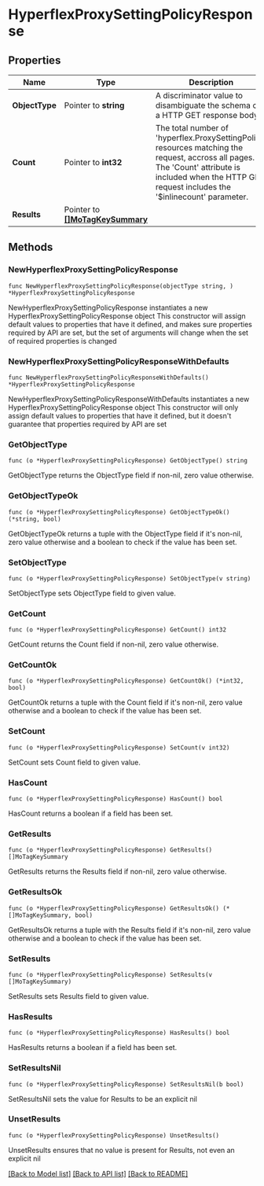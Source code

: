 # HyperflexProxySettingPolicyResponse

## Properties

Name | Type | Description | Notes
------------ | ------------- | ------------- | -------------
**ObjectType** | Pointer to **string** | A discriminator value to disambiguate the schema of a HTTP GET response body. | 
**Count** | Pointer to **int32** | The total number of &#39;hyperflex.ProxySettingPolicy&#39; resources matching the request, accross all pages. The &#39;Count&#39; attribute is included when the HTTP GET request includes the &#39;$inlinecount&#39; parameter. | [optional] 
**Results** | Pointer to [**[]MoTagKeySummary**](mo.TagKeySummary.md) |  | [optional] 

## Methods

### NewHyperflexProxySettingPolicyResponse

`func NewHyperflexProxySettingPolicyResponse(objectType string, ) *HyperflexProxySettingPolicyResponse`

NewHyperflexProxySettingPolicyResponse instantiates a new HyperflexProxySettingPolicyResponse object
This constructor will assign default values to properties that have it defined,
and makes sure properties required by API are set, but the set of arguments
will change when the set of required properties is changed

### NewHyperflexProxySettingPolicyResponseWithDefaults

`func NewHyperflexProxySettingPolicyResponseWithDefaults() *HyperflexProxySettingPolicyResponse`

NewHyperflexProxySettingPolicyResponseWithDefaults instantiates a new HyperflexProxySettingPolicyResponse object
This constructor will only assign default values to properties that have it defined,
but it doesn't guarantee that properties required by API are set

### GetObjectType

`func (o *HyperflexProxySettingPolicyResponse) GetObjectType() string`

GetObjectType returns the ObjectType field if non-nil, zero value otherwise.

### GetObjectTypeOk

`func (o *HyperflexProxySettingPolicyResponse) GetObjectTypeOk() (*string, bool)`

GetObjectTypeOk returns a tuple with the ObjectType field if it's non-nil, zero value otherwise
and a boolean to check if the value has been set.

### SetObjectType

`func (o *HyperflexProxySettingPolicyResponse) SetObjectType(v string)`

SetObjectType sets ObjectType field to given value.


### GetCount

`func (o *HyperflexProxySettingPolicyResponse) GetCount() int32`

GetCount returns the Count field if non-nil, zero value otherwise.

### GetCountOk

`func (o *HyperflexProxySettingPolicyResponse) GetCountOk() (*int32, bool)`

GetCountOk returns a tuple with the Count field if it's non-nil, zero value otherwise
and a boolean to check if the value has been set.

### SetCount

`func (o *HyperflexProxySettingPolicyResponse) SetCount(v int32)`

SetCount sets Count field to given value.

### HasCount

`func (o *HyperflexProxySettingPolicyResponse) HasCount() bool`

HasCount returns a boolean if a field has been set.

### GetResults

`func (o *HyperflexProxySettingPolicyResponse) GetResults() []MoTagKeySummary`

GetResults returns the Results field if non-nil, zero value otherwise.

### GetResultsOk

`func (o *HyperflexProxySettingPolicyResponse) GetResultsOk() (*[]MoTagKeySummary, bool)`

GetResultsOk returns a tuple with the Results field if it's non-nil, zero value otherwise
and a boolean to check if the value has been set.

### SetResults

`func (o *HyperflexProxySettingPolicyResponse) SetResults(v []MoTagKeySummary)`

SetResults sets Results field to given value.

### HasResults

`func (o *HyperflexProxySettingPolicyResponse) HasResults() bool`

HasResults returns a boolean if a field has been set.

### SetResultsNil

`func (o *HyperflexProxySettingPolicyResponse) SetResultsNil(b bool)`

 SetResultsNil sets the value for Results to be an explicit nil

### UnsetResults
`func (o *HyperflexProxySettingPolicyResponse) UnsetResults()`

UnsetResults ensures that no value is present for Results, not even an explicit nil

[[Back to Model list]](../README.md#documentation-for-models) [[Back to API list]](../README.md#documentation-for-api-endpoints) [[Back to README]](../README.md)


